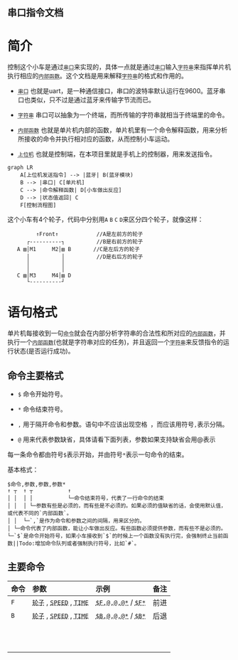 ## 串口指令文档

# 简介

控制这个小车是通过<abbr title="也就是uart，是一种通信接口，串口的波特率默认运行在9600。蓝牙串口也类似，只不过是通过蓝牙来传输字节流而已。">`串口`</abbr>来实现的，具体一点就是通过<abbr title="也就是uart，是一种通信接口，串口的波特率默认运行在9600。蓝牙串口也类似，只不过是通过蓝牙来传输字节流而已。">`串口`</abbr>输入<abbr title="串口可以抽象为一个终端，而所传输的字符串就相当于终端里的命令。">`字符串`</abbr>来指挥单片机执行相应的<abbr title="也就是单片机内部的函数，单片机里有一个命令解释函数，用来分析所接收的命令并执行相对应的函数，从而控制小车运动。">`内部函数`</abbr>。这个文档是用来解释<abbr title="串口可以抽象为一个终端，而所传输的字符串就相当于终端里的命令。">`字符串`</abbr>的格式和作用的。

* <abbr title="也就是uart，是一种通信接口，串口的波特率默认运行在9600。蓝牙串口也类似，只不过是通过蓝牙来传输字节流而已。">`串口`</abbr> 也就是uart，是一种通信接口，串口的波特率默认运行在9600。蓝牙串口也类似，只不过是通过蓝牙来传输字节流而已。

* <abbr title="串口可以抽象为一个终端，而所传输的字符串就相当于终端里的命令。">`字符串`</abbr> 串口可以抽象为一个终端，而所传输的字符串就相当于终端里的命令。

* <abbr title="也就是单片机内部的函数，单片机里有一个命令解释函数，用来分析所接收的命令并执行相对应的函数，从而控制小车运动。">`内部函数`</abbr> 也就是单片机内部的函数，单片机里有一个命令解释函数，用来分析所接收的命令并执行相对应的函数，从而控制小车运动。

* <abbr title="也就是控制端，在本项目里就是手机上的控制器，用来发送指令。">`上位机`</abbr> 也就是控制端，在本项目里就是手机上的控制器，用来发送指令。

```mermaid
graph LR
    A[上位机发送指令] --> |蓝牙| B(蓝牙模块)
    B --> |串口| C[单片机]
    C --> |命令解释函数| D[小车做出反应]
    D --> |状态值返回| C
    F[控制流程图]
```

这个小车有4个轮子，代码中分别用`A` `B` `C` `D`来区分四个轮子，就像这样：

```
         ↑Front↑            //A是左前方的轮子
      ┌----------┐          //B是右前方的轮子
   A ▤│M1     M2│▤ B       //C是左后方的轮子
      │          │          //D是右后方的轮子
      │          │
      │          │
   C ▤│M3     M4│▤ D
      └----------┘       
```


# 语句格式

单片机每接收到一句<abbr title="串口可以抽象为一个终端，而所传输的字符串就相当于终端里的命令。">`命令`</abbr>就会在内部分析字符串的合法性和所对应的<abbr title="也就是单片机内部的函数，单片机里有一个命令解释函数，用来分析所接收的命令并执行相对应的函数，从而控制小车运动。">`内部函数`</abbr>，并执行一个<abbr title="也就是单片机内部的函数，单片机里有一个命令解释函数，用来分析所接收的命令并执行相对应的函数，从而控制小车运动。">`内部函数`</abbr>(也就是字符串对应的任务)，并且返回一个<abbr title="这里返回的字符串是状态代码">`字符串`</abbr>来反馈指令的运行状态(是否运行成功)。

## 命令主要格式

* `$` 命令开始符号。

* `*` 命令结束符号。

* `,` 用于隔开命令和参数。语句中不应该出现空格` `，而应该用符号`,`表示分隔。

* `@` 用来代表参数缺省，具体请看下面列表，参数如果支持缺省会用@表示

每一条命令都由符号`$`表示开始，并由符号`*`表示一句命令的结束。

基本格式：

```
$命令,参数,参数,参数*
↑ ┬  ↑ ┬           ↑
│ │  │ │           └─命令结束符号，代表了一行命令的结束
│ │  │ └─参数有些是必须的，而有些是不必须的。如果必须的值缺省的话，会使用默认值，或代表不同的`内部函数`。
│ │  └─`,`是作为命令和参数之间的间隔，用来区分的。
│ └─命令代表了内部函数，能让小车做出反应。有些函数必须提供参数，而有些不是必须的。
└─`$`是命令开始符号，如果小车接收到`$`的时候上一个函数没有执行完，会强制终止当前函数||Todo:增加命令队列或者强制执行符号，比如`#`。

```

## 主要命令

| 命令 | 参数 | 示例 | 备注 |
| :-----| :----- | :----- | :----- |
| `F` | <abbr title="ABCD，@代表全部，可以AC，BD这样指定">`轮子`</abbr> , <abbr title="范围0~255，默认80">`SPEED`</abbr> , <abbr title="单位是ms，1000=1s,默认在中断前不会停止">`TIME`</abbr> | <abbr title="默认全部轮子，默认速度80，默认不停止">`$F,@,@,@*`</abbr> / <abbr title="和[$F,@,@,@*]等价">`$F*`</abbr> | 前进 |
| `B` | <abbr title="ABCD，@代表全部，可以AC，BD这样指定">`轮子`</abbr> , <abbr title="范围0~255，默认80">`SPEED`</abbr> , <abbr title="单位是ms，1000=1s,默认在中断前不会停止">`TIME`</abbr> | <abbr title="默认全部轮子，默认速度80，默认不停止">`$B,@,@,@*`</abbr> / <abbr title="和[$B,@,@,@*]等价">`$B*`</abbr> | 后退 |
|  |  |  |  |
|  |  |  |  |
|  |  |  |  |
|  |  |  |  |
|  |  |  |  |
|  |  |  |  |
|  |  |  |  |
|  |  |  |  |
|  |  |  |  |
|  |  |  |  |
|  |  |  |  |
